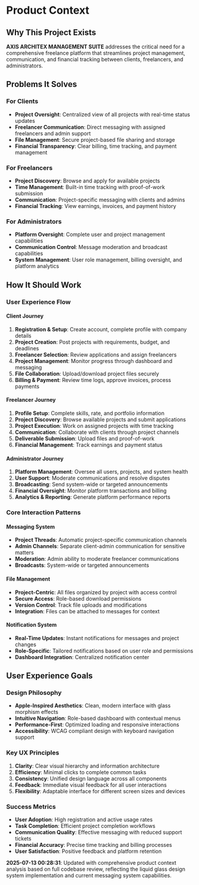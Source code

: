 # Product Context

## Why This Project Exists

**AXIS ARCHITEX MANAGEMENT SUITE** addresses the critical need for a comprehensive freelance platform that streamlines project management, communication, and financial tracking between clients, freelancers, and administrators.

## Problems It Solves

### For Clients
- **Project Oversight**: Centralized view of all projects with real-time status updates
- **Freelancer Communication**: Direct messaging with assigned freelancers and admin support
- **File Management**: Secure project-based file sharing and storage
- **Financial Transparency**: Clear billing, time tracking, and payment management

### For Freelancers
- **Project Discovery**: Browse and apply for available projects
- **Time Management**: Built-in time tracking with proof-of-work submission
- **Communication**: Project-specific messaging with clients and admins
- **Financial Tracking**: View earnings, invoices, and payment history

### For Administrators
- **Platform Oversight**: Complete user and project management capabilities
- **Communication Control**: Message moderation and broadcast capabilities
- **System Management**: User role management, billing oversight, and platform analytics

## How It Should Work

### User Experience Flow

#### Client Journey
1. **Registration & Setup**: Create account, complete profile with company details
2. **Project Creation**: Post projects with requirements, budget, and deadlines
3. **Freelancer Selection**: Review applications and assign freelancers
4. **Project Management**: Monitor progress through dashboard and messaging
5. **File Collaboration**: Upload/download project files securely
6. **Billing & Payment**: Review time logs, approve invoices, process payments

#### Freelancer Journey
1. **Profile Setup**: Complete skills, rate, and portfolio information
2. **Project Discovery**: Browse available projects and submit applications
3. **Project Execution**: Work on assigned projects with time tracking
4. **Communication**: Collaborate with clients through project channels
5. **Deliverable Submission**: Upload files and proof-of-work
6. **Financial Management**: Track earnings and payment status

#### Administrator Journey
1. **Platform Management**: Oversee all users, projects, and system health
2. **User Support**: Moderate communications and resolve disputes
3. **Broadcasting**: Send system-wide or targeted announcements
4. **Financial Oversight**: Monitor platform transactions and billing
5. **Analytics & Reporting**: Generate platform performance reports

### Core Interaction Patterns

#### Messaging System
- **Project Threads**: Automatic project-specific communication channels
- **Admin Channels**: Separate client-admin communication for sensitive matters
- **Moderation**: Admin ability to moderate freelancer communications
- **Broadcasts**: System-wide or targeted announcements

#### File Management
- **Project-Centric**: All files organized by project with access control
- **Secure Access**: Role-based download permissions
- **Version Control**: Track file uploads and modifications
- **Integration**: Files can be attached to messages for context

#### Notification System
- **Real-Time Updates**: Instant notifications for messages and project changes
- **Role-Specific**: Tailored notifications based on user role and permissions
- **Dashboard Integration**: Centralized notification center

## User Experience Goals

### Design Philosophy
- **Apple-Inspired Aesthetics**: Clean, modern interface with glass morphism effects
- **Intuitive Navigation**: Role-based dashboard with contextual menus
- **Performance-First**: Optimized loading and responsive interactions
- **Accessibility**: WCAG compliant design with keyboard navigation support

### Key UX Principles
1. **Clarity**: Clear visual hierarchy and information architecture
2. **Efficiency**: Minimal clicks to complete common tasks
3. **Consistency**: Unified design language across all components
4. **Feedback**: Immediate visual feedback for all user interactions
5. **Flexibility**: Adaptable interface for different screen sizes and devices

### Success Metrics
- **User Adoption**: High registration and active usage rates
- **Task Completion**: Efficient project completion workflows
- **Communication Quality**: Effective messaging with reduced support tickets
- **Financial Accuracy**: Precise time tracking and billing processes
- **User Satisfaction**: Positive feedback and platform retention

**2025-07-13 00:28:31**: Updated with comprehensive product context analysis based on full codebase review, reflecting the liquid glass design system implementation and current messaging system capabilities.
